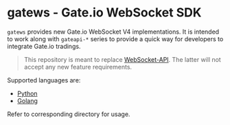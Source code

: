 
# gatews - Gate.io WebSocket SDK

`gatews` provides new Gate.io WebSocket V4 implementations. It is intended to
work along with `gateapi-*` series to provide a quick way for developers to
integrate Gate.io tradings.

> This repository is meant to replace [WebSocket-API](https://github.com/gateio/WebSocket-API).
> The latter will not accept any new feature requirements.

Supported languages are:

- [Python](python)
- [Golang](go)

Refer to corresponding directory for usage.

